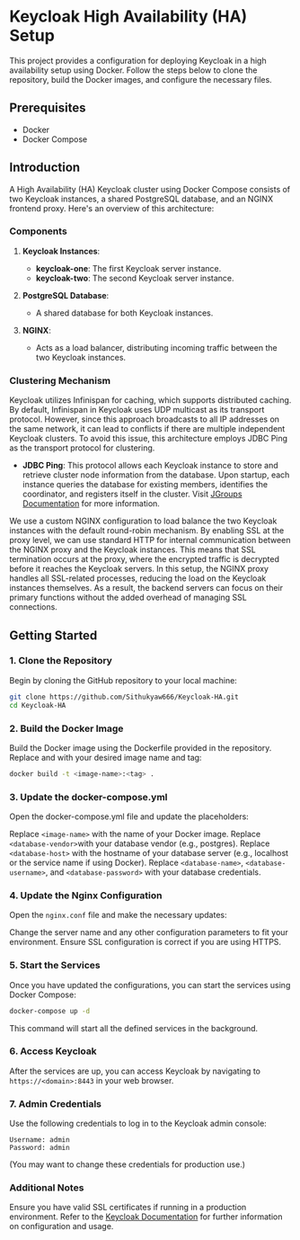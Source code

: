 # Keycloak High Availability (HA) Setup

This project provides a configuration for deploying Keycloak in a high availability setup using Docker. Follow the steps below to clone the repository, build the Docker images, and configure the necessary files.

## Prerequisites

- Docker
- Docker Compose

## Introduction
A High Availability (HA) Keycloak cluster using Docker Compose consists of two Keycloak instances, a shared PostgreSQL database, and an NGINX frontend proxy. Here's an overview of this architecture:

### Components
1.  **Keycloak Instances**:
    -   **keycloak-one**: The first Keycloak server instance.
    -   **keycloak-two**: The second Keycloak server instance.
    
2.  **PostgreSQL Database**:
    -   A shared database for both Keycloak instances.
3.  **NGINX**:
    -   Acts as a load balancer, distributing incoming traffic between the two Keycloak instances.

### Clustering Mechanism

Keycloak utilizes Infinispan for caching, which supports distributed caching. By default, Infinispan in Keycloak uses UDP multicast as its transport protocol. However, since this approach broadcasts to all IP addresses on the same network, it can lead to conflicts if there are multiple independent Keycloak clusters. To avoid this issue, this architecture employs JDBC Ping as the transport protocol for clustering.
-   ****JDBC** Ping**: This protocol allows each Keycloak instance to store and retrieve cluster node information from the database. Upon startup, each instance queries the database for existing members, identifies the coordinator, and registers itself in the cluster. 
Visit [JGroups Documentation](http://jgroups.org/manual4/index.html#DiscoveryProtocols) for more information.

We use a custom NGINX configuration to load balance the two Keycloak instances with the default round-robin mechanism. By enabling SSL at the proxy level, we can use standard HTTP for internal communication between the NGINX proxy and the Keycloak instances. This means that SSL termination occurs at the proxy, where the encrypted traffic is decrypted before it reaches the Keycloak servers.
In this setup, the NGINX proxy handles all SSL-related processes, reducing the load on the Keycloak instances themselves. As a result, the backend servers can focus on their primary functions without the added overhead of managing SSL connections.


## Getting Started

### 1. Clone the Repository

Begin by cloning the GitHub repository to your local machine:

```bash
git clone https://github.com/Sithukyaw666/Keycloak-HA.git
cd Keycloak-HA
```
### 2. Build the Docker Image
Build the Docker image using the Dockerfile provided in the repository. Replace <image-name> and <tag> with your desired image name and tag:
```bash
docker build -t <image-name>:<tag> .
```
### 3. Update the docker-compose.yml
Open the docker-compose.yml file and update the placeholders:

Replace `<image-name>` with the name of your Docker image.
Replace `<database-vendor>`with your database vendor (e.g., postgres).
Replace `<database-host>` with the hostname of your database server (e.g., localhost or the service name if using Docker).
Replace `<database-name>`, `<database-username>`, and `<database-password>` with your database credentials.

### 4. Update the Nginx Configuration
Open the `nginx.conf` file and make the necessary updates:

Change the server name and any other configuration parameters to fit your environment.
Ensure SSL configuration is correct if you are using HTTPS.
### 5. Start the Services
Once you have updated the configurations, you can start the services using Docker Compose:
```bash
docker-compose up -d
```
This command will start all the defined services in the background.

### 6. Access Keycloak
After the services are up, you can access Keycloak by navigating to `https://<domain>:8443` in your web browser.

### 7. Admin Credentials
Use the following credentials to log in to the Keycloak admin console:
```
Username: admin
Password: admin
```
(You may want to change these credentials for production use.)

### Additional Notes
Ensure you have valid SSL certificates if running in a production environment.
Refer to the [Keycloak Documentation](https://www.keycloak.org/) for further information on configuration and usage.

